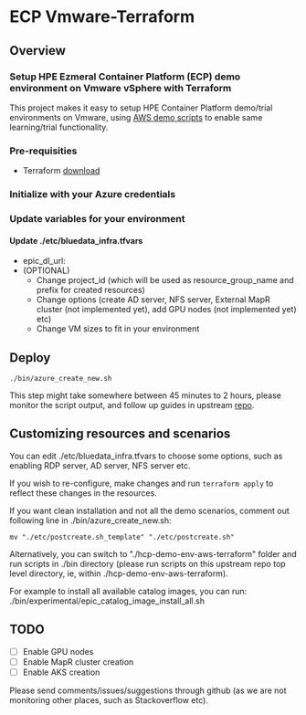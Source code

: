 # ECP Vmware-Terraform

## Overview

### Setup HPE Ezmeral Container Platform (ECP) demo environment on Vmware vSphere with Terraform

This project makes it easy to setup HPE Container Platform demo/trial environments on Vmware, using [AWS demo scripts](https://github.com/bluedata-community/bluedata-demo-env-aws-terraform) to enable same learning/trial functionality.

### Pre-requisities

- Terraform [download](https://www.terraform.io/downloads.html)

### Initialize with your Azure credentials


### Update variables for your environment

#### Update ./etc/bluedata_infra.tfvars

- epic_dl_url: 
- (OPTIONAL)
  - Change project_id (which will be used as resource_group_name and prefix for created resources)
  - Change options (create AD server, NFS server, External MapR cluster (not implemented yet), add GPU nodes (not implemented yet) etc)
  - Change VM sizes to fit in your environment

## Deploy
```
./bin/azure_create_new.sh
```
This step might take somewhere between 45 minutes to 2 hours, please monitor the script output, and follow up guides in upstream [repo](https://github.com/hpe-container-platform-community/hcp-demo-env-aws-terraform#further-documentation).

## Customizing resources and scenarios

You can edit ./etc/bluedata_infra.tfvars to choose some options, such as enabling RDP server, AD server, NFS server etc.

If you wish to re-configure, make changes and run ```terraform apply``` to reflect these changes in the resources.

If you want clean installation and not all the demo scenarios, comment out following line in ./bin/azure_create_new.sh:
```
mv "./etc/postcreate.sh_template" "./etc/postcreate.sh"
```

Alternatively, you can switch to "./hcp-demo-env-aws-terraform" folder and run scripts in ./bin directory (please run scripts on this upstream repo top level directory, ie, within ./hcp-demo-env-aws-terraform).

For example to install all available catalog images, you can run:
./bin/experimental/epic_catalog_image_install_all.sh

## TODO
- [ ] Enable GPU nodes
- [ ] Enable MapR cluster creation
- [ ] Enable AKS creation

Please send comments/issues/suggestions through github (as we are not monitoring other places, such as Stackoverflow etc).

